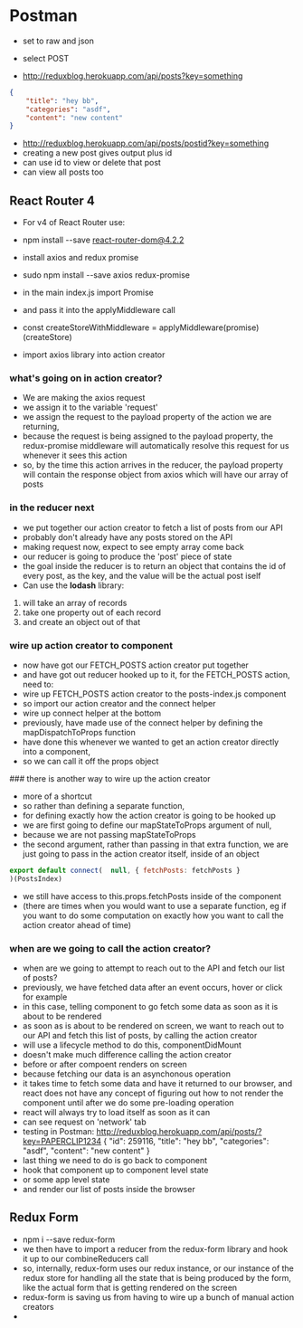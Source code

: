 # Postman
* set to raw and json

* select POST

* http://reduxblog.herokuapp.com/api/posts?key=something

```json
{
	"title": "hey bb",
	"categories": "asdf",
	"content": "new content"
}
```
* http://reduxblog.herokuapp.com/api/posts/postid?key=something
* creating a new post gives output plus id
* can use id to view or delete that post
* can view all posts too

## React Router 4
* For v4 of React Router use:
* npm install --save react-router-dom@4.2.2

* install axios and redux promise
* sudo npm install --save axios redux-promise
* in the main index.js import Promise
* and pass it into the applyMiddleware call
* const createStoreWithMiddleware = applyMiddleware(promise)(createStore)
* import axios library into action creator

### what's going on in action creator?
* We are making the axios request
* we assign it to the variable 'request'
* we assign the request to the payload property of the action we are returning,
* because the request is being assigned to the payload property, the redux-promise middleware will automatically resolve this request for us whenever it sees this action
* so, by the time this action arrives in the reducer, the payload property will contain the response object from axios which will have our array of posts

### in the reducer next
* we put together our action creator to fetch a list of posts from our API
* probably don't already have any posts stored on the API
* making request now, expect to see empty array come back
* our reducer is going to produce the 'post' piece of state
* the goal inside the reducer is to return an object that contains the id of every post, as the key, and the value will be the actual post iself
* Can use the __lodash__ library:
1. will take an array of records
2. take one property out of each record
3. and create an object out of that

### wire up action creator to component

* now have got our FETCH_POSTS action creator put together
* and have got out reducer hooked up to it, for the FETCH_POSTS action, need to:
* wire up FETCH_POSTS action creator to the posts-index.js component
* so import our action creator and the connect helper
* wire up connect helper at the bottom
* previously, have made use of the connect helper by defining the mapDispatchToProps function
* have done this whenever we wanted to get an action creator directly into a component, 
* so we can call it off the props object

### there is another way to wire up the action creator

* more of a shortcut
* so rather than defining a separate function, 
* for defining exactly how the action creator is going to be hooked up
* we are first going to define our mapStateToProps argument of null,
* because we are not passing mapStateToProps
* the second argument, rather than passing in that extra function, we are just going to pass in the action creator itself, inside of an object

```javascript
export default connect(  null, { fetchPosts: fetchPosts }
)(PostsIndex)
```
* we still have access to this.props.fetchPosts inside of the component
* (there are times when you would want to use a separate function, eg if you want to do some computation on exactly how you want to call the action creator ahead of time)

### when are we going to call the action creator?

* when are we going to attempt to reach out to the API and fetch our list of posts?
* previously, we have fetched data after an event occurs, hover or click for example
* in this case, telling component to go fetch some data as soon as it is about to be rendered
* as soon as is about to be rendered on screen, we want to reach out to our API and fetch this list of posts, by calling the action creator
* will use a lifecycle method to do this, componentDidMount
* doesn't make much difference calling the action creator
* before or after compoent renders on screen
* because fetching our data is an asynchonous operation
* it takes time to fetch some data and have it returned to our browser, and react does not have any concept of figuring out how to not render the component until after we do some pre-loading operation
* react will always try to load itself as soon as it can
* can see request on 'network' tab
* testing in Postman:
http://reduxblog.herokuapp.com/api/posts/?key=PAPERCLIP1234
    {
    "id": 259116,
    "title": "hey bb",
    "categories": "asdf",
    "content": "new content"
}
* last thing we need to do is go back to component
* hook that component up to component level state
* or some app level state 
* and render our list of posts inside the browser

## Redux Form

* npm i --save redux-form
* we then have to import a reducer from the redux-form library and hook it up to our combineReducers call
* so, internally, redux-form uses our redux instance, or our instance of the redux store for handling all the state that is being produced by the form, like the actual form that is getting rendered on the screen
* redux-form is saving us from having to wire up a bunch of manual action creators
* 

